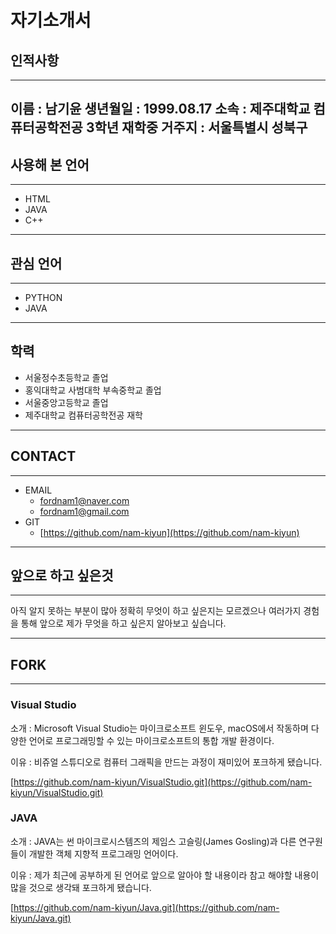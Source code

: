 # 자기소개서
## 인적사항
---
이름 : 남기윤
생년월일 : 1999.08.17
소속 : 제주대학교 컴퓨터공학전공 3학년 재학중
거주지 : 서울특별시 성북구
---

## 사용해 본 언어

---

- HTML
- JAVA
- C++

---

## 관심 언어

---

- PYTHON
- JAVA

---

## 학력


- 서울정수초등학교 졸업
- 홍익대학교 사범대학 부속중학교 졸업
- 서울중앙고등학교 졸업
- 제주대학교 컴퓨터공학전공 재학

---

## CONTACT

---

- EMAIL
    - fordnam1@naver.com
    - fordnam1@gmail.com
- GIT
    - [https://github.com/nam-kiyun](https://github.com/nam-kiyun)

---

## 앞으로 하고 싶은것

---

아직 알지 못하는 부분이 많아 정확히 무엇이 하고 싶은지는 모르겠으나 여러가지 경험을 통해 앞으로 제가 무엇을 하고 싶은지 알아보고 싶습니다.

---

## FORK

---

### Visual Studio

소개 : Microsoft Visual Studio는 마이크로소프트 윈도우, macOS에서 작동하며 다양한 언어로 프로그래밍할 수 있는 마이크로소프트의 통합 개발 환경이다.

이유 : 비쥬얼 스튜디오로 컴퓨터 그래픽을 만드는 과정이 재미있어 포크하게 됐습니다.

[https://github.com/nam-kiyun/VisualStudio.git](https://github.com/nam-kiyun/VisualStudio.git)

### JAVA

소개 : JAVA는 썬 마이크로시스템즈의 제임스 고슬링(James Gosling)과 다른 연구원들이 개발한 객체 지향적 프로그래밍 언어이다.

이유 : 제가 최근에 공부하게 된 언어로 앞으로 알아야 할 내용이라 참고 해야할 내용이 많을 것으로 생각돼 포크하게 됐습니다.

[https://github.com/nam-kiyun/Java.git](https://github.com/nam-kiyun/Java.git)